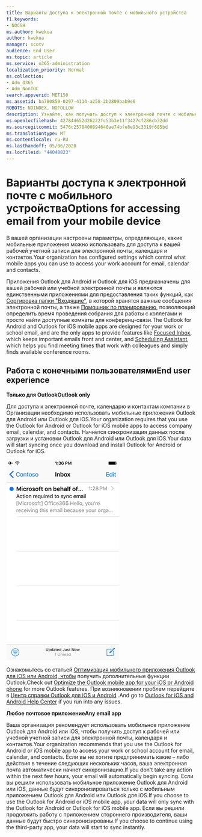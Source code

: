 ```yaml
---
title: Варианты доступа к электронной почте с мобильного устройства
f1.keywords:
- NOCSH
ms.author: kwekua
author: kwekua
manager: scotv
audience: End User
ms.topic: article
ms.service: o365-administration
localization_priority: Normal
ms.collection:
- Adm_O365
- Adm_NonTOC
search.appverid: MET150
ms.assetid: ba780859-0297-4114-a258-2b2809bab9e6
ROBOTS: NOINDEX, NOFOLLOW
description: Узнайте, как получать доступ к электронной почте с мобильного устройства.
ms.openlocfilehash: 42784d652d26222fc53b3e11f3427cf286cb32dd
ms.sourcegitcommit: 5476c2578400894640ae74bfe8e93c3319f685bd
ms.translationtype: MT
ms.contentlocale: ru-RU
ms.lasthandoff: 05/06/2020
ms.locfileid: "44048823"
---
```

# <a name="options-for-accessing-email-from-your-mobile-device"></a><span data-ttu-id="0bbb5-103">Варианты доступа к электронной почте с мобильного устройства</span><span class="sxs-lookup"><span data-stu-id="0bbb5-103">Options for accessing email from your mobile device</span></span>

<span data-ttu-id="0bbb5-104">В вашей организации настроены параметры, определяющие, какие мобильные приложения можно использовать для доступа к вашей рабочей учетной записи для электронной почты, календаря и контактов.</span><span class="sxs-lookup"><span data-stu-id="0bbb5-104">Your organization has configured settings which control what mobile apps you can use to access your work account for email, calendar and contacts.</span></span>
  
<span data-ttu-id="0bbb5-105">Приложения Outlook для Android и Outlook для iOS предназначены для вашей рабочей или учебной электронной почты и являются единственными приложениями для предоставления таких функций, как [Сортировка папки "Входящие"](https://support.office.com/article/f445ad7f-02f4-4294-a82e-71d8964e3978.aspx), в которой хранятся важные сообщения электронной почты, а также [Помощник по планированию](https://www.microsoft.com/?ref=go), позволяющий определить время проведения собрания для работы с коллегами и просто найти доступные комнаты для конференц-связи.</span><span class="sxs-lookup"><span data-stu-id="0bbb5-105">The Outlook for Android and Outlook for iOS mobile apps are designed for your work or school email, and are the only apps to provide features like [Focused Inbox](https://support.office.com/article/f445ad7f-02f4-4294-a82e-71d8964e3978.aspx), which keeps important emails front and center, and [Scheduling Assistant](https://www.microsoft.com/?ref=go), which helps you find meeting times that work with colleagues and simply finds available conference rooms.</span></span>
  
## <a name="end-user-experience"></a><span data-ttu-id="0bbb5-106">Работа с конечными пользователями</span><span class="sxs-lookup"><span data-stu-id="0bbb5-106">End user experience</span></span>

 <span data-ttu-id="0bbb5-107">**Только для Outlook**</span><span class="sxs-lookup"><span data-stu-id="0bbb5-107">**Outlook only**</span></span>
  
<span data-ttu-id="0bbb5-108">Для доступа к электронной почте, календарю и контактам компании в Организации необходимо использовать мобильные приложения Outlook для Android или Outlook для iOS.</span><span class="sxs-lookup"><span data-stu-id="0bbb5-108">Your organization requires that you use the Outlook for Android or Outlook for iOS mobile apps to access company email, calendar, and contacts.</span></span> <span data-ttu-id="0bbb5-109">Начнется синхронизация данных после загрузки и установки Outlook для Android или Outlook для iOS.</span><span class="sxs-lookup"><span data-stu-id="0bbb5-109">Your data will start syncing once you download and install Outlook for Android or Outlook for iOS.</span></span>
  
![Пример электронной почты для синхронизации электронной почты с помощью Outlook](../../media/798d942a-4181-4dcb-8039-cd9f2edd9723.png)
  
<span data-ttu-id="0bbb5-111">Ознакомьтесь со статьей [Оптимизация мобильного приложения Outlook для iOS или Android, чтобы](https://support.office.com/article/de075b19-b73c-4d8a-841b-459982c7e890.aspx) получить дополнительные функции Outlook.</span><span class="sxs-lookup"><span data-stu-id="0bbb5-111">Check out [Optimize the Outlook mobile app for your iOS or Android phone](https://support.office.com/article/de075b19-b73c-4d8a-841b-459982c7e890.aspx) for more Outlook features.</span></span> <span data-ttu-id="0bbb5-112">При возникновении проблем перейдите в [Центр справки Outlook для iOS и Android](https://support.office.com/article/cd84214e-a5ac-4e95-9ea3-e07f78d0cde6.aspx) .</span><span class="sxs-lookup"><span data-stu-id="0bbb5-112">And go to [Outlook for iOS and Android Help Center](https://support.office.com/article/cd84214e-a5ac-4e95-9ea3-e07f78d0cde6.aspx) if you run into any issues.</span></span> 
  
 <span data-ttu-id="0bbb5-113">**Любое почтовое приложение**</span><span class="sxs-lookup"><span data-stu-id="0bbb5-113">**Any email app**</span></span>
  
<span data-ttu-id="0bbb5-114">Ваша организация рекомендует использовать мобильное приложение Outlook для Android или iOS, чтобы получить доступ к рабочей или учебной учетной записи для электронной почты, календаря и контактов.</span><span class="sxs-lookup"><span data-stu-id="0bbb5-114">Your organization recommends that you use the Outlook for Android or iOS mobile app to access your work or school account for email, calendar, and contacts.</span></span> <span data-ttu-id="0bbb5-115">Если вы не хотите предпринимать какие – либо действия в течение следующих нескольких часов, ваша электронная почта автоматически начнет синхронизацию.</span><span class="sxs-lookup"><span data-stu-id="0bbb5-115">If you don't take any action within the next few hours, your email will automatically begin syncing.</span></span> <span data-ttu-id="0bbb5-116">Если вы решили использовать мобильное приложение Outlook для Android или iOS, данные будут синхронизироваться только с мобильным приложением Outlook для Android или Outlook для iOS.</span><span class="sxs-lookup"><span data-stu-id="0bbb5-116">If you choose to use the Outlook for Android or iOS mobile app, your data will only sync with the Outlook for Android or Outlook for iOS mobile app.</span></span> <span data-ttu-id="0bbb5-117">Если вы решили продолжить работу с приложением стороннего производителя, ваши данные будут быстро синхронизированы.</span><span class="sxs-lookup"><span data-stu-id="0bbb5-117">If you choose to continue using the third-party app, your data will start to sync instantly.</span></span>
  

